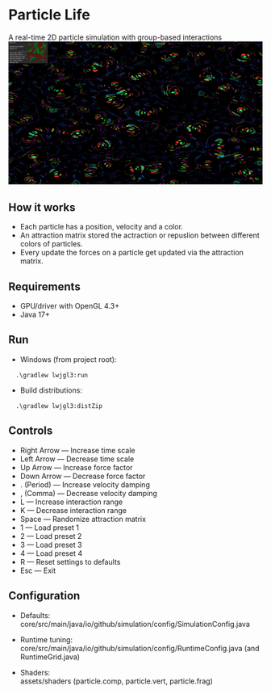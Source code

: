 # Particle Life


A real-time 2D particle simulation with group-based interactions
![Simulation Screenshot](assets/images/image.png)


## How it works 
- Each particle has a position, velocity and a color.
- An attraction matrix stored the actraction or repuslion between different colors of particles.
- Every update the forces on a particle get updated via the attraction matrix.


## Requirements
- GPU/driver with OpenGL 4.3+ 
- Java 17+ 

## Run
- Windows (from project root):
```
  .\gradlew lwjgl3:run
  ```
- Build distributions:
```
  .\gradlew lwjgl3:distZip
  ```

## Controls
- Right Arrow — Increase time scale 
- Left Arrow — Decrease time scale 
- Up Arrow — Increase force factor 
- Down Arrow — Decrease force factor 
- . (Period) — Increase velocity damping 
- , (Comma) — Decrease velocity damping 
- L — Increase interaction range 
- K — Decrease interaction range 
- Space — Randomize attraction matrix
- 1 — Load preset 1
- 2 — Load preset 2
- 3 — Load preset 3
- 4 — Load preset 4
- R — Reset settings to defaults
- Esc — Exit

## Configuration
- Defaults:  
core/src/main/java/io/github/simulation/config/SimulationConfig.java

- Runtime tuning: 
core/src/main/java/io/github/simulation/config/RuntimeConfig.java (and RuntimeGrid.java)

- Shaders:     
assets/shaders (particle.comp, particle.vert, particle.frag)

